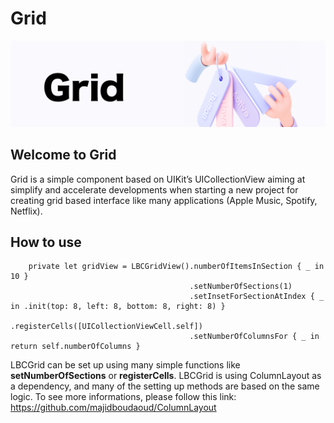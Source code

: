 # Grid
![](README/grid-image.png)

## Welcome to Grid
Grid is a simple component based on UIKit’s UICollectionView aiming at simplify and accelerate developments when starting a new project for creating grid based interface like many applications (Apple Music, Spotify, Netflix).

## How to use
```
    private let gridView = LBCGridView().numberOfItemsInSection { _ in 10 }
                                        .setNumberOfSections(1)
                                        .setInsetForSectionAtIndex { _ in .init(top: 8, left: 8, bottom: 8, right: 8) }
                                        .registerCells([UICollectionViewCell.self])
                                        .setNumberOfColumnsFor { _ in return self.numberOfColumns }
```

LBCGrid  can be set up using many simple functions like **setNumberOfSections** or **registerCells**.
LBCGrid is using ColumnLayout as a dependency, and many of the setting up methods are based on the same logic. To see more informations, please follow this link: https://github.com/majidboudaoud/ColumnLayout